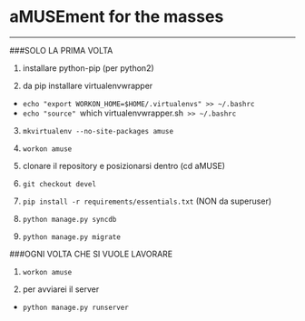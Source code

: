 aMUSEment for the masses
=====
---------------------
###SOLO LA PRIMA VOLTA

1.  installare python-pip (per python2)

2.  da pip installare virtualenvwrapper

*   `echo "export WORKON_HOME=$HOME/.virtualenvs" >> ~/.bashrc`
*   `echo "source" `which virtualenvwrapper.sh` >> ~/.bashrc`

3.  `mkvirtualenv --no-site-packages amuse`

4.  `workon amuse`

5.  clonare il repository e posizionarsi dentro (cd aMUSE)

6.  `git checkout devel`

7.  `pip install -r requirements/essentials.txt` (NON da superuser)

8.  `python manage.py syncdb`

9.  `python manage.py migrate`


###OGNI VOLTA CHE SI VUOLE LAVORARE

1. `workon amuse`

2. per avviarei il server

*   `python manage.py runserver`
